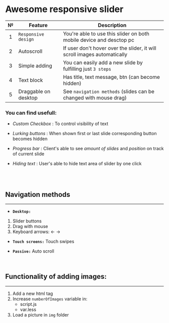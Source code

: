 # Awesome responsive slider


|№  | **Feature**          | **Description**|
|:-:|----------------------|----------------|
|1  | `Responsive design`  | You're able to use this slider on both mobile device and desctop pc
|2  | Autoscroll           | If user don't hover over the slider, it will scroll images automatically
|3  | Simple adding        | You can easily add a new slide by fulfilling just `3 steps`
|4  | Text block           | Has title, text message, btn (can become hidden)
|5  | Draggable on desktop | See `navigation methods` (slides can be changed with mouse drag)

### You can find usefull:
- _Custom Checkbox_ : To control visibility of text

- _Lurking buttons_ : When shown first or last slide corresponding button becomes hidden

- _Progress bar_ : Client's able to see *amount of slides* and *position* on track of current slide
- _Hiding text_ : User's able to hide text area of slider by one click

<br>
<br>

## Navigation methods
**********
- **`Desktop:`**
1) Slider buttons
2) Drag with mouse
3) Keyboard arrows: ← →

- **`Touch screens:`** Touch swipes

- **`Passive:`** Auto scroll

<br>


## Functionality of adding images:
************

1) Add a new html tag
2) Increase `numberOfImages` variable in:
    - script.js
    - var.less
3) Load a picture in `img` folder